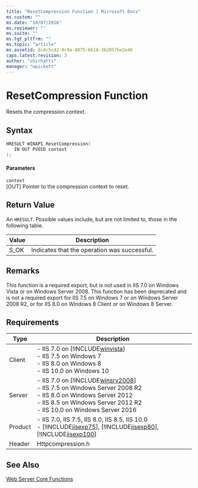 ```yaml
---
title: "ResetCompression Function | Microsoft Docs"
ms.custom: ""
ms.date: "10/07/2016"
ms.reviewer: ""
ms.suite: ""
ms.tgt_pltfrm: ""
ms.topic: "article"
ms.assetid: 8c4c5c42-9c9a-4075-b618-3b2057be2e46
caps.latest.revision: 3
author: "shirhatti"
manager: "wpickett"
---
```

# ResetCompression Function
Resets the compression context.  
  
## Syntax  
  
```cpp  
HRESULT WINAPI ResetCompression(  
   IN OUT PVOID context  
);  
```  
  
#### Parameters  
 `context`  
 [OUT] Pointer to the compression context to reset.  
  
## Return Value  
 An `HRESULT`. Possible values include, but are not limited to, those in the following table.  
  
|Value|Description|  
|-----------|-----------------|  
|S_OK|Indicates that the operation was successful.|  
  
## Remarks  
 This function is a required export, but is not used in IIS 7.0 on Windows Vista or on Windows Server 2008. This function has been deprecated and is not a required export for IIS 7.5 on Windows 7 or on Windows Server 2008 R2, or for IIS 8.0 on Windows 8 Client or on Windows 8 Server.  
  
## Requirements  
  
|Type|Description|  
|----------|-----------------|  
|Client|-   IIS 7.0 on [!INCLUDE[winvista](../../wmi-provider/includes/winvista-md.md)]<br />-   IIS 7.5 on Windows 7<br />-   IIS 8.0 on Windows 8<br />-   IIS 10.0 on Windows 10|  
|Server|-   IIS 7.0 on [!INCLUDE[winsrv2008](../../wmi-provider/includes/winsrv2008-md.md)]<br />-   IIS 7.5 on Windows Server 2008 R2<br />-   IIS 8.0 on Windows Server 2012<br />-   IIS 8.5 on Windows Server 2012 R2<br />-   IIS 10.0 on Windows Server 2016|  
|Product|-   IIS 7.0, IIS 7.5, IIS 8.0, IIS 8.5, IIS 10.0<br />-   [!INCLUDE[iisexp75](../../web-development-reference/native-code-api-reference/includes/iisexp75-md.md)], [!INCLUDE[iisexp80](../../web-development-reference/native-code-api-reference/includes/iisexp80-md.md)], [!INCLUDE[iisexp100](../../web-development-reference/native-code-api-reference/includes/iisexp100-md.md)]|  
|Header|Httpcompression.h|  
  
## See Also  
 [Web Server Core Functions](../../web-development-reference\webdev-native-api-reference/web-server-core-functions.md)